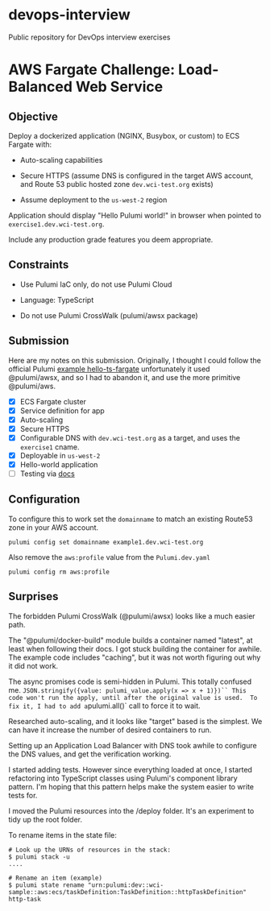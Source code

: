 # devops-interview

Public repository for DevOps interview exercises

# AWS Fargate Challenge: Load-Balanced Web Service

## Objective

Deploy a dockerized application (NGINX, Busybox, or custom) to ECS Fargate with:

- Auto-scaling capabilities

- Secure HTTPS (assume DNS is configured in the target AWS account, and Route 53 public hosted zone ```dev.wci-test.org``` exists)

- Assume deployment to the ```us-west-2``` region

Application should display "Hello Pulumi world!" in browser when pointed to ```exercise1.dev.wci-test.org```.

Include any production grade features you deem appropriate.

## Constraints

- Use Pulumi IaC only, do not use Pulumi Cloud

- Language: TypeScript

- Do not use Pulumi CrossWalk (pulumi/awsx package)

## Submission

Here are my notes on this submission. Originally, I thought I could follow the official Pulumi [example hello-ts-fargate](https://github.com/pulumi/examples/tree/master/aws-ts-hello-fargate) unfortunately it used @pulumi/awsx, and so I had to abandon it, and use the more primitive @pulumi/aws.

- [x] ECS Fargate cluster
- [x] Service definition for app
- [x] Auto-scaling
- [x] Secure HTTPS
- [x] Configurable DNS with `dev.wci-test.org` as a target, and uses the `exercise1` cname.
- [x] Deployable in `us-west-2`
- [x] Hello-world application
- [ ] Testing via [docs](https://www.pulumi.com/docs/iac/concepts/testing/)

## Configuration

To configure this to work set the `domainname` to match an existing Route53 zone in your AWS account.

```shell
pulumi config set domainname example1.dev.wci-test.org
```

Also remove the `aws:profile` value from the `Pulumi.dev.yaml`

```shell
pulumi config rm aws:profile
```

## Surprises

The forbidden Pulumi CrossWalk (@pulumi/awsx) looks like a much easier path.

The "@pulumi/docker-build" module builds a container named "latest", at least when following their docs. I got stuck building the container for awhile. The example code includes "caching", but it was not worth figuring out why it did not work.

The async promises code is semi-hidden in Pulumi. This totally confused me. `JSON.stringify({value: pulumi_value.apply(x => x + 1)})`` This code won't run the apply, until after the original value is used.  To fix it, I had to add a`pulumi.all()` call to force it to wait.

Researched auto-scaling, and it looks like "target" based is the simplest. We can have it increase the number of desired containers to run.

Setting up an Application Load Balancer with DNS took awhile to configure the DNS values, and get the verification working.

I started adding tests. However since everything loaded at once, I started refactoring into TypeScript classes using Pulumi's component library pattern. I'm hoping that this pattern helps make the system easier to write tests for.

I moved the Pulumi resources into the /deploy folder. It's an experiment to tidy up the root folder.

To rename items in the state file:

```
# Look up the URNs of resources in the stack:
$ pulumi stack -u
....

# Rename an item (example)
$ pulumi state rename "urn:pulumi:dev::wci-sample::aws:ecs/taskDefinition:TaskDefinition::httpTaskDefinition" http-task
```

